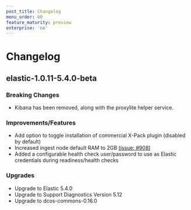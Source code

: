 ```yaml
---
post_title: Changelog
menu_order: 60
feature_maturity: preview
enterprise: 'no'
---
```


# Changelog

## elastic-1.0.11-5.4.0-beta

### Breaking Changes

- Kibana has been removed, along with the proxylite helper service. 

### Improvements/Features

- Add option to toggle installation of commercial X-Pack plugin (disabled by default)
- Increased ingest node default RAM to 2GB [(issue: #908)](https://github.com/mesosphere/dcos-commons/issues/908)
- Added a configurable health check user/password to use as Elastic credentials during readiness/health checks

### Upgrades

- Upgrade to Elastic 5.4.0
- Upgrade to Support Diagnostics Version 5.12
- Upgrade to dcos-commons-0.16.0